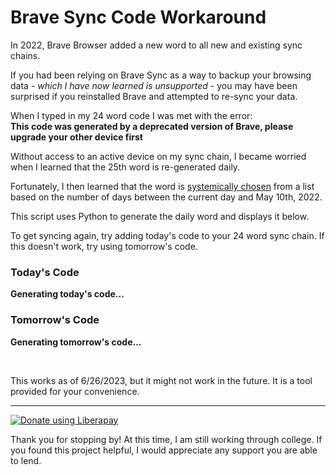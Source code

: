 
# Brave Sync Code Workaround

In 2022, Brave Browser added a new word to all new and existing sync chains.

If you had been relying on Brave Sync as a way to backup your browsing data - *which I have now learned is unsupported* - you may have been surprised if you reinstalled Brave and attempted to re-sync your data.

When I typed in my 24 word code I was met with the error:<br>
**This code was generated by a deprecated version of Brave, please upgrade your other device first**

Without access to an active device on my sync chain, I became worried when I learned that the 25th word is re-generated daily.

Fortunately, I then learned that the word is [systemically chosen](https://community.brave.com/t/recovery-key-not-accepted-on-fresh-install-had-to-start-from-scratch/418838/12) from a list based on the number of days between the current day and May 10th, 2022.

This script uses Python to generate the daily word and displays it below.

To get syncing again, try adding today's code to your 24 word sync chain. If this doesn't work, try using tomorrow's code.

### Today's Code
<b id="todayCode">Generating today's code...</b>

### Tomorrow's Code
<b id="tomorrowCode">Generating tomorrow's code...</b>

<br>

<script type="text/python" src="/BraveSyncCodeWorkaround/main.py"></script>

This works as of 6/26/2023, but it might not work in the future. It is a tool provided for your convenience.

---

<script src="https://liberapay.com/MusubiToTheMax/widgets/button.js"></script>
<noscript><a href="https://liberapay.com/MusubiToTheMax/donate"><img alt="Donate using Liberapay" src="https://liberapay.com/assets/widgets/donate.svg"></a></noscript>

Thank you for stopping by! At this time, I am still working through college. If you found this project helpful, I would appreciate any support you are able to lend.